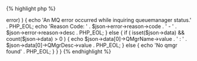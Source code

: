 {% highlight php %}
<?php
	/*
	 * This sample will show the description of queuemanager PIGEON.
	 * MQWeb runs on localhost and is listening on port 8081. 
	 */
	$url = "http://localhost:8081/api/qmgr/inquire/PIGEON";

	$curl = curl_init();
	curl_setopt($curl, CURLOPT_URL, $url);
	curl_setopt($curl, CURLOPT_RETURNTRANSFER, 1);

	if ( ($response = curl_exec($curl)) === false )	{
		$err = curl_error($curl);
		echo 'An HTTP error occurred while inquiring queuemanager status: '
			. $err
			. PHP_EOL;
	}
	else {
		$json = json_decode($response);
		if ( isset($json->error) ) {
			echo 'An MQ error occurred while inquiring queuemanager status.'
				. PHP_EOL;
			echo 'Reason Code: '
				. $json->error->reason->code
				. ' - '
				. $json->error->reason->desc
				. PHP_EOL;
		}
		else {
			if ( isset($json->data) && count($json->data) > 0 ) {
				echo $json->data[0]->QMgrName->value
					. ' : '
					. $json->data[0]->QMgrDesc->value
					. PHP_EOL;
			}
			else {
				echo 'No qmgr found' . PHP_EOL;
			}
		}
	}
{% endhighlight %}
